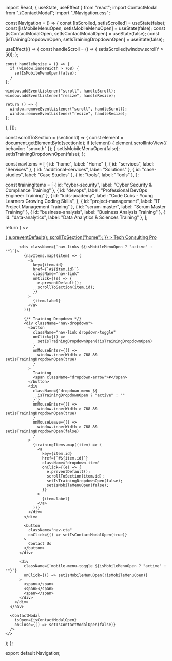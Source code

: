 import React, { useState, useEffect } from "react";
import ContactModal from "./ContactModal";
import "./Navigation.css";

const Navigation = () => {
const [isScrolled, setIsScrolled] = useState(false);
const [isMobileMenuOpen, setIsMobileMenuOpen] = useState(false);
const [isContactModalOpen, setIsContactModalOpen] = useState(false);
const [isTrainingDropdownOpen, setIsTrainingDropdownOpen] = useState(false);

useEffect(() => {
const handleScroll = () => {
setIsScrolled(window.scrollY > 50);
};

    const handleResize = () => {
      if (window.innerWidth > 768) {
        setIsMobileMenuOpen(false);
      }
    };

    window.addEventListener("scroll", handleScroll);
    window.addEventListener("resize", handleResize);

    return () => {
      window.removeEventListener("scroll", handleScroll);
      window.removeEventListener("resize", handleResize);
    };

}, []);

const scrollToSection = (sectionId) => {
const element = document.getElementById(sectionId);
if (element) {
element.scrollIntoView({ behavior: "smooth" });
}
setIsMobileMenuOpen(false);
setIsTrainingDropdownOpen(false);
};

const navItems = [
{ id: "home", label: "Home" },
{ id: "services", label: "Services" },
{ id: "additional-services", label: "Solutions" },
{ id: "case-studies", label: "Case Studies" },
{ id: "tools", label: "Tools" },
];

const trainingItems = [
{ id: "cyber-security", label: "Cyber Security & Compliance Training" },
{ id: "devops", label: "Professional DevOps Engineer Training" },
{
id: "kids-academy",
label: "Code Cubs - Young Learners Growing Coding Skills",
},
{ id: "project-management", label: "IT Project Management Training" },
{ id: "scrum-master", label: "Scrum Master Training" },
{ id: "business-analysis", label: "Business Analysis Training" },
{ id: "data-analytics", label: "Data Analytics & Sciences Training" },
];

return (
<>
<nav className={`navigation ${isScrolled ? "scrolled" : ""}`}>
<div className="nav-container container">
<a
href="#home"
className="nav-logo"
onClick={(e) => {
e.preventDefault();
scrollToSection("home");
}} >
Tech Consulting Pro
</a>

          <div className={`nav-links ${isMobileMenuOpen ? "active" : ""}`}>
            {navItems.map((item) => (
              <a
                key={item.id}
                href={`#${item.id}`}
                className="nav-link"
                onClick={(e) => {
                  e.preventDefault();
                  scrollToSection(item.id);
                }}
              >
                {item.label}
              </a>
            ))}

            {/* Training Dropdown */}
            <div className="nav-dropdown">
              <button
                className="nav-link dropdown-toggle"
                onClick={() =>
                  setIsTrainingDropdownOpen(!isTrainingDropdownOpen)
                }
                onMouseEnter={() =>
                  window.innerWidth > 768 && setIsTrainingDropdownOpen(true)
                }
              >
                Training
                <span className="dropdown-arrow">▼</span>
              </button>
              <div
                className={`dropdown-menu ${
                  isTrainingDropdownOpen ? "active" : ""
                }`}
                onMouseEnter={() =>
                  window.innerWidth > 768 && setIsTrainingDropdownOpen(true)
                }
                onMouseLeave={() =>
                  window.innerWidth > 768 && setIsTrainingDropdownOpen(false)
                }
              >
                {trainingItems.map((item) => (
                  <a
                    key={item.id}
                    href={`#${item.id}`}
                    className="dropdown-item"
                    onClick={(e) => {
                      e.preventDefault();
                      scrollToSection(item.id);
                      setIsTrainingDropdownOpen(false);
                      setIsMobileMenuOpen(false);
                    }}
                  >
                    {item.label}
                  </a>
                ))}
              </div>
            </div>

            <button
              className="nav-cta"
              onClick={() => setIsContactModalOpen(true)}
            >
              Contact Us
            </button>
          </div>

          <div
            className={`mobile-menu-toggle ${isMobileMenuOpen ? "active" : ""}`}
            onClick={() => setIsMobileMenuOpen(!isMobileMenuOpen)}
          >
            <span></span>
            <span></span>
            <span></span>
          </div>
        </div>
      </nav>

      <ContactModal
        isOpen={isContactModalOpen}
        onClose={() => setIsContactModalOpen(false)}
      />
    </>

);
};

export default Navigation;
